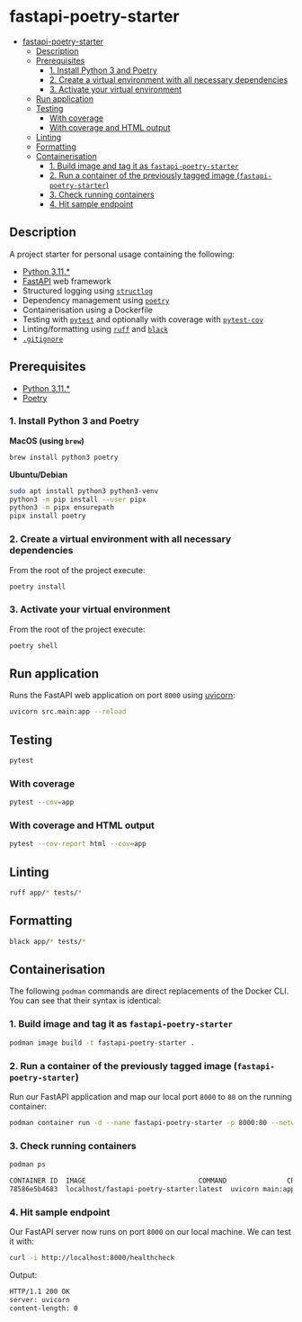 # fastapi-poetry-starter

- [fastapi-poetry-starter](#fastapi-poetry-starter)
  - [Description](#description)
  - [Prerequisites](#prerequisites)
    - [1. Install Python 3 and Poetry](#1-install-python-3-and-poetry)
    - [2. Create a virtual environment with all necessary dependencies](#2-create-a-virtual-environment-with-all-necessary-dependencies)
    - [3. Activate your virtual environment](#3-activate-your-virtual-environment)
  - [Run application](#run-application)
  - [Testing](#testing)
    - [With coverage](#with-coverage)
    - [With coverage and HTML output](#with-coverage-and-html-output)
  - [Linting](#linting)
  - [Formatting](#formatting)
  - [Containerisation](#containerisation)
    - [1. Build image and tag it as `fastapi-poetry-starter`](#1-build-image-and-tag-it-as-fastapi-poetry-starter)
    - [2. Run a container of the previously tagged image (`fastapi-poetry-starter`)](#2-run-a-container-of-the-previously-tagged-image-fastapi-poetry-starter)
    - [3. Check running containers](#3-check-running-containers)
    - [4. Hit sample endpoint](#4-hit-sample-endpoint)

## Description

A project starter for personal usage containing the following:

- [Python 3.11.\*](https://www.python.org/)
- [FastAPI](https://fastapi.tiangolo.com/) web framework
- Structured logging using [`structlog`](https://www.structlog.org/)
- Dependency management using [`poetry`](https://python-poetry.org/)
- Containerisation using a Dockerfile
- Testing with [`pytest`](https://docs.pytest.org/) and optionally with coverage with [`pytest-cov`](https://pytest-cov.readthedocs.io/)
- Linting/formatting using [`ruff`](https://beta.ruff.rs/docs/) and [`black`](https://black.readthedocs.io/)
- [`.gitignore`](https://github.com/github/gitignore/blob/main/Python.gitignore)

## Prerequisites

- [Python 3.11.\*](https://www.python.org/downloads/)
- [Poetry](https://python-poetry.org/)

### 1. Install Python 3 and Poetry

**MacOS (using `brew`)**

```bash
brew install python3 poetry
```

**Ubuntu/Debian**

```bash
sudo apt install python3 python3-venv
python3 -m pip install --user pipx
python3 -m pipx ensurepath
pipx install poetry
```

### 2. Create a virtual environment with all necessary dependencies

From the root of the project execute:

```bash
poetry install
```

### 3. Activate your virtual environment

From the root of the project execute:

```bash
poetry shell
```

## Run application

Runs the FastAPI web application on port `8000` using [uvicorn](https://www.uvicorn.org/):

```bash
uvicorn src.main:app --reload
```

## Testing

```bash
pytest
```

### With coverage

```bash
pytest --cov=app
```

### With coverage and HTML output

```bash
pytest --cov-report html --cov=app
```

## Linting

```bash
ruff app/* tests/*
```

## Formatting

```bash
black app/* tests/*
```

## Containerisation

The following `podman` commands are direct replacements of the Docker CLI. You can see that their syntax is identical:

### 1. Build image and tag it as `fastapi-poetry-starter`

```bash
podman image build -t fastapi-poetry-starter .
```

### 2. Run a container of the previously tagged image (`fastapi-poetry-starter`)

Run our FastAPI application and map our local port `8000` to `80` on the running container:

```bash
podman container run -d --name fastapi-poetry-starter -p 8000:80 --network bridge fastapi-poetry-starter
```

### 3. Check running containers

```bash
podman ps
```

```bash
CONTAINER ID  IMAGE                            COMMAND               CREATED         STATUS             PORTS                 NAMES
78586e5b4683  localhost/fastapi-poetry-starter:latest  uvicorn main:app ...  13 minutes ago  Up 5 minutes ago  0.0.0.0:8000->80/tcp  nifty_roentgen
```

### 4. Hit sample endpoint

Our FastAPI server now runs on port `8000` on our local machine. We can test it with:

```bash
curl -i http://localhost:8000/healthcheck
```

Output:

```bash
HTTP/1.1 200 OK
server: uvicorn
content-length: 0
```
